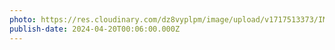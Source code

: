 ```yaml
---
photo: https://res.cloudinary.com/dz8vyplpm/image/upload/v1717513373/IMG_9588_vmfxfr.jpg
publish-date: 2024-04-20T00:06:00.000Z
---
```

